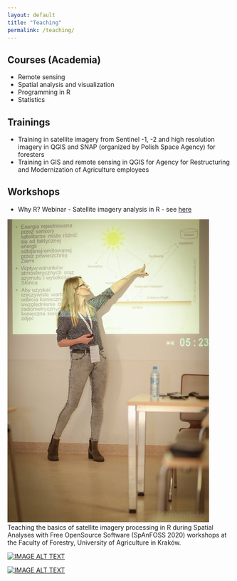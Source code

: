 ```yaml
---
layout: default
title: "Teaching"
permalink: /teaching/
---
```


## Courses (Academia)
- Remote sensing
- Spatial analysis and visualization
- Programming in R
- Statistics

## Trainings
- Training in satellite imagery from Sentinel -1, -2 and high resolution imagery in QGIS and SNAP (organized by Polish Space Agency) for foresters
- Training in GIS and remote sensing in QGIS for Agency for Restructuring and Modernization of Agriculture employees

## Workshops
- Why R? Webinar - Satellite imagery analysis in R - see [here](https://www.youtube.com/watch?v=k1K6nqgtRL8)

![Image](ERSlqrIXYAETHvg.jpg)
Teaching the basics of satellite imagery processing in R during Spatial Analyses with Free OpenSource Software (SpAnFOSS 2020) workshops at the Faculty of Forestry, University of Agriculture in Kraków.

[![IMAGE ALT TEXT](https://img.youtube.com/vi/XRNFCAY0gzM&t=301s/0.jpg)](https://www.youtube.com/watch?v=XRNFCAY0gzM)

[![IMAGE ALT TEXT](http://img.youtube.com/vi/XRNFCAY0gzM/0.jpg)](http://www.youtube.com/watch?v=XRNFCAY0gzM "Ziemia z kosmosu | Ewa Grabska-Szwagrzyk w cyklu Nauka Mówi")
